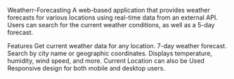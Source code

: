 Weatherr-Forecasting
A web-based application that provides weather forecasts for various locations using real-time data from an external API. Users can search for the current weather conditions, as well as a 5-day forecast.

Features
Get current weather data for any location.
7-day weather forecast.
Search by city name or geographic coordinates.
Displays temperature, humidity, wind speed, and more.
Current Location can also be Used
Responsive design for both mobile and desktop users.
